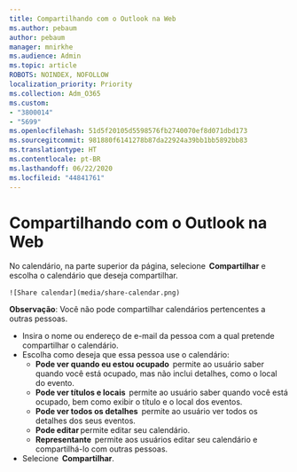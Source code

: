 ```yaml
---
title: Compartilhando com o Outlook na Web
ms.author: pebaum
author: pebaum
manager: mnirkhe
ms.audience: Admin
ms.topic: article
ROBOTS: NOINDEX, NOFOLLOW
localization_priority: Priority
ms.collection: Adm_O365
ms.custom:
- "3800014"
- "5699"
ms.openlocfilehash: 51d5f20105d5598576fb2740070ef8d071dbd173
ms.sourcegitcommit: 981880f6141278b87da22924a39bb1bb5892bb83
ms.translationtype: HT
ms.contentlocale: pt-BR
ms.lasthandoff: 06/22/2020
ms.locfileid: "44841761"
---
```

# <a name="sharing-with-outlook-on-the-web"></a>Compartilhando com o Outlook na Web

No calendário, na parte superior da página, selecione  **Compartilhar** e escolha o calendário que deseja compartilhar.

    ![Share calendar](media/share-calendar.png)

**Observação**: Você não pode compartilhar calendários pertencentes a outras pessoas.

- Insira o nome ou endereço de e-mail da pessoa com a qual pretende compartilhar o calendário.
- Escolha como deseja que essa pessoa use o calendário:
    - **Pode ver quando eu estou ocupado**  permite ao usuário saber quando você está ocupado, mas não inclui detalhes, como o local do evento.
    - **Pode ver títulos e locais**  permite ao usuário saber quando você está ocupado, bem como exibir o título e o local dos eventos.
    - **Pode ver todos os detalhes**  permite ao usuário ver todos os detalhes dos seus eventos.
    - **Pode editar** permite editar seu calendário.
    - **Representante**  permite aos usuários editar seu calendário e compartilhá-lo com outras pessoas.
- Selecione  **Compartilhar**.
